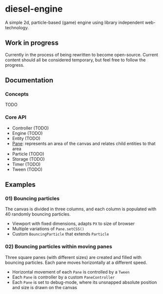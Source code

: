 # diesel-engine

A simple 2d, particle-based (game) engine using library independent web-technology.

## Work in progress

Currently in the process of being rewritten to become open-source. Current content should all be considered temporary, but feel free to follow the progress.

## Documentation

### Concepts

TODO

### Core API

- Controller (TODO)
- Engine (TODO)
- Entity (TODO)
- [Pane](docs/Pane.md): represents an area of the canvas and relates child entities to that area
- Particle (TODO)
- Storage (TODO)
- Timer (TODO)
- Tween (TODO)

## Examples

### 01) Bouncing particles

The canvas is divided in three columns, and each column is populated with 40 randomly bouncing particles.

- Viewport with fixed dimensions, adapts `PX` to size of browser
- Multiple variations of `Pane.setCSS()`
- Custom `BouncingParticle` that extends `Particle`

### 02) Bouncing particles within moving panes

Three square panes (with different sizes) are created and filled with bouncing particles. Each pane moves horizontally at a different speed.

- Horizontal movement of each `Pane` is controlled by a `Tween`
- Each `Pane` is controller by a custom `PaneController`
- Each `Pane` is set to debug-mode, where its unsnapped absolute position and size is drawn on the canvas
